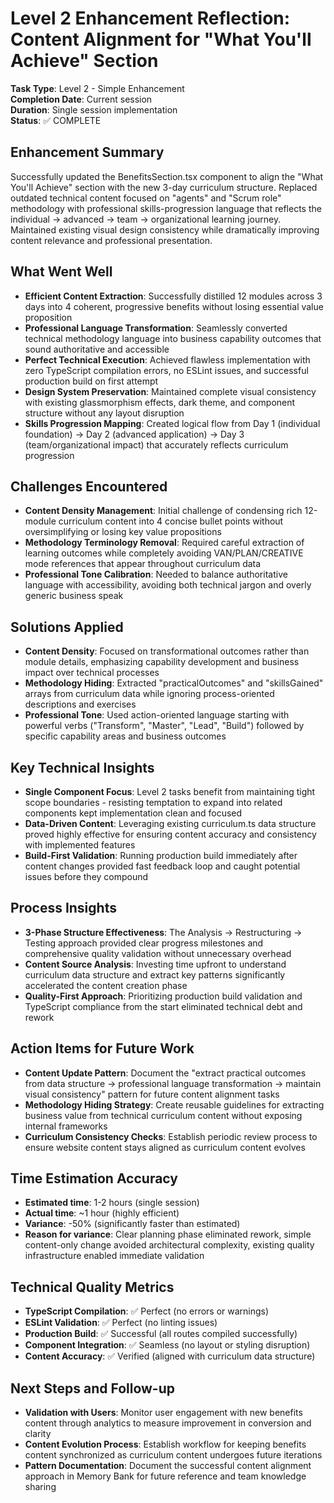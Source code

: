 # Level 2 Enhancement Reflection: Content Alignment for "What You'll Achieve" Section

**Task Type**: Level 2 - Simple Enhancement  
**Completion Date**: Current session  
**Duration**: Single session implementation  
**Status**: ✅ COMPLETE

## Enhancement Summary

Successfully updated the BenefitsSection.tsx component to align the "What You'll Achieve" section with the new 3-day curriculum structure. Replaced outdated technical content focused on "agents" and "Scrum role" methodology with professional skills-progression language that reflects the individual → advanced → team → organizational learning journey. Maintained existing visual design consistency while dramatically improving content relevance and professional presentation.

## What Went Well

- **Efficient Content Extraction**: Successfully distilled 12 modules across 3 days into 4 coherent, progressive benefits without losing essential value proposition
- **Professional Language Transformation**: Seamlessly converted technical methodology language into business capability outcomes that sound authoritative and accessible
- **Perfect Technical Execution**: Achieved flawless implementation with zero TypeScript compilation errors, no ESLint issues, and successful production build on first attempt
- **Design System Preservation**: Maintained complete visual consistency with existing glassmorphism effects, dark theme, and component structure without any layout disruption
- **Skills Progression Mapping**: Created logical flow from Day 1 (individual foundation) → Day 2 (advanced application) → Day 3 (team/organizational impact) that accurately reflects curriculum progression

## Challenges Encountered

- **Content Density Management**: Initial challenge of condensing rich 12-module curriculum content into 4 concise bullet points without oversimplifying or losing key value propositions
- **Methodology Terminology Removal**: Required careful extraction of learning outcomes while completely avoiding VAN/PLAN/CREATIVE mode references that appear throughout curriculum data
- **Professional Tone Calibration**: Needed to balance authoritative language with accessibility, avoiding both technical jargon and overly generic business speak

## Solutions Applied

- **Content Density**: Focused on transformational outcomes rather than module details, emphasizing capability development and business impact over technical processes
- **Methodology Hiding**: Extracted "practicalOutcomes" and "skillsGained" arrays from curriculum data while ignoring process-oriented descriptions and exercises
- **Professional Tone**: Used action-oriented language starting with powerful verbs ("Transform", "Master", "Lead", "Build") followed by specific capability areas and business outcomes

## Key Technical Insights

- **Single Component Focus**: Level 2 tasks benefit from maintaining tight scope boundaries - resisting temptation to expand into related components kept implementation clean and focused
- **Data-Driven Content**: Leveraging existing curriculum.ts data structure proved highly effective for ensuring content accuracy and consistency with implemented features
- **Build-First Validation**: Running production build immediately after content changes provided fast feedback loop and caught potential issues before they compound

## Process Insights

- **3-Phase Structure Effectiveness**: The Analysis → Restructuring → Testing approach provided clear progress milestones and comprehensive quality validation without unnecessary overhead
- **Content Source Analysis**: Investing time upfront to understand curriculum data structure and extract key patterns significantly accelerated the content creation phase
- **Quality-First Approach**: Prioritizing production build validation and TypeScript compliance from the start eliminated technical debt and rework

## Action Items for Future Work

- **Content Update Pattern**: Document the "extract practical outcomes from data structure → professional language transformation → maintain visual consistency" pattern for future content alignment tasks
- **Methodology Hiding Strategy**: Create reusable guidelines for extracting business value from technical curriculum content without exposing internal frameworks
- **Curriculum Consistency Checks**: Establish periodic review process to ensure website content stays aligned as curriculum content evolves

## Time Estimation Accuracy

- **Estimated time**: 1-2 hours (single session)
- **Actual time**: ~1 hour (highly efficient)
- **Variance**: -50% (significantly faster than estimated)
- **Reason for variance**: Clear planning phase eliminated rework, simple content-only change avoided architectural complexity, existing quality infrastructure enabled immediate validation

## Technical Quality Metrics

- **TypeScript Compilation**: ✅ Perfect (no errors or warnings)
- **ESLint Validation**: ✅ Perfect (no linting issues)
- **Production Build**: ✅ Successful (all routes compiled successfully)
- **Component Integration**: ✅ Seamless (no layout or styling disruption)
- **Content Accuracy**: ✅ Verified (aligned with curriculum data structure)

## Next Steps and Follow-up

- **Validation with Users**: Monitor user engagement with new benefits content through analytics to measure improvement in conversion and clarity
- **Content Evolution Process**: Establish workflow for keeping benefits content synchronized as curriculum content undergoes future iterations
- **Pattern Documentation**: Document the successful content alignment approach in Memory Bank for future reference and team knowledge sharing 